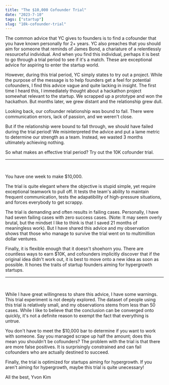 ```yaml
---
title: "The $10,000 Cofounder Trial"
date: "2023-7-10"
tags: ["startup"]
slug: "10k-cofounder-trial"
---
```


The common advice that YC gives to founders is to find a cofounder that you have known personally for 2+ years. YC also preaches that you should aim for someone that reminds of James Bond, a chariature of a relentlessly resourceful individual. And when you find this individual, perhaps it is best to go through a trial period to see if it's a match. These are exceptional advice for aspiring to enter the startup world. 

However, during this trial period, YC simply states to try out a project. While the purpose of the message is to help founders get a feel for potential cofounders, I find this advice vague and quite lacking in insight. The first time I heard this, I immediately thought about a hackathon project somewhat relevant to the startup. We scrapped up a prototype and won the hackathon. But months later, we grew distant and the relationship grew dull. 

Looking back, our cofounder relationship was bound to fail. There were communication errors, lack of passion, and we weren't close.

But if the relationship were bound to fall through, we should have failed during the trial period! We misinterpreted the advice and put a lame metric to determine our strength as a team. Instead, we wasted 3 months ultimately achieving nothing.

So what makes an effective trial period? Try out the 10K cofounder trial.

---
<br>

You have one week to make $10,000.

The trial is quite elegant where the objective is stupid simple, yet require exceptional teamwork to pull off. It tests the team's ability to maintain frequent communication, tests the adapatibility of high-pressure situations, and forces everybody to get scrappy.

The trial is demanding and often results in failing cases. Personally, I have had seven failing cases with zero success cases. (Note: It may seem overly brutal, but the mindset I like to think is that I saved 21 months of meaningless work). But I have shared this advice and my observation shows that those who manage to survive the trial went on to multimillion dollar ventures. 

Finally, it is flexible enough that it doesn't shoehorn you. There are countless ways to earn $10K, and cofounders implicitly discover that if the original idea didn't work out, it is best to move onto a new idea as soon as possible. It hones the traits of startup founders aiming for hypergrowth startups. 

---
<br>

While I have great willingness to share this advice, I have some warnings. This trial experiment is not deeply explored. The dataset of people using this trial is relatively small, and my observations stems from less than 50 cases. While I like to believe that the conclusion can be converged onto quickly, it's not a definite reason to exempt the fact that everything is untrue.

You don't have to meet the $10,000 bar to determine if you want to work with someone. Say you managed scrape up half the amount; does this mean you shouldn't be cofounders? The problem with the trial is that there are more false positives. It is surprisingly constrained and can fail cofounders who are actually destined to succeed. 

Finally, the trial is optimized for startups aiming for hypergrowth. If you aren't aiming for hypergrowth, maybe this trial is quite unecessary! 


All the best,
Yvon Kim
